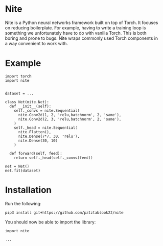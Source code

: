 # Nite
Nite is a Python neural networks framework built on top of Torch. It focuses on reducing boilerplate.
For example, having to write a training loop is something we unfortunately have to do with vanilla Torch.
This is both boring and prone to bugs. Nite wraps commonly used Torch components in a way convenient to work with.

# Example

```python3
import torch
import nite


dataset = ...

class Net(nite.Net):
  def __init__(self):
    self._convs = nite.Sequential(
      nite.Conv2d(1, 2, 'relu,batchnorm', 2, 'same'),
      nite.Conv2d(2, 3, 'relu,batchnorm', 2, 'same'),
    )
    self._head = nite.Sequential(
      nite.Flatten(),
      nite.Dense(7*7, 30, 'relu'),
      nite.Dense(30, 10)
    )
    
  def forward(self, feed):
    return self._head(self._convs(feed))
    
net = Net()
net.fit(dataset)
```

# Installation

Run the following:

```sh
pip3 install git+https://github.com/patztablook22/nite
```

You should now be able to import the library:

```python3
import nite

...
```

